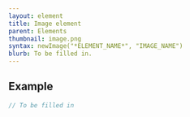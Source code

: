 ```yaml
---
layout: element
title: Image element
parent: Elements
thumbnail: image.png
syntax: newImage("*ELEMENT_NAME*", "IMAGE_NAME")
blurb: To be filled in.
---
```


## Example
```javascript
// To be filled in
```

